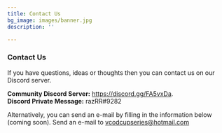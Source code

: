 ```yaml
---
title: Contact Us
bg_image: images/banner.jpg
description: ''

---
```

### **Contact Us**

If you have questions, ideas or thoughts then you can contact us on our Discord server.

**Community Discord Server:** https://discord.gg/FA5vxDa.  
**Discord Private Message:** razRR#9282

Alternatively, you can send an e-mail by filling in the information below (coming soon). Send an e-mail to vcodcupseries@hotmail.com